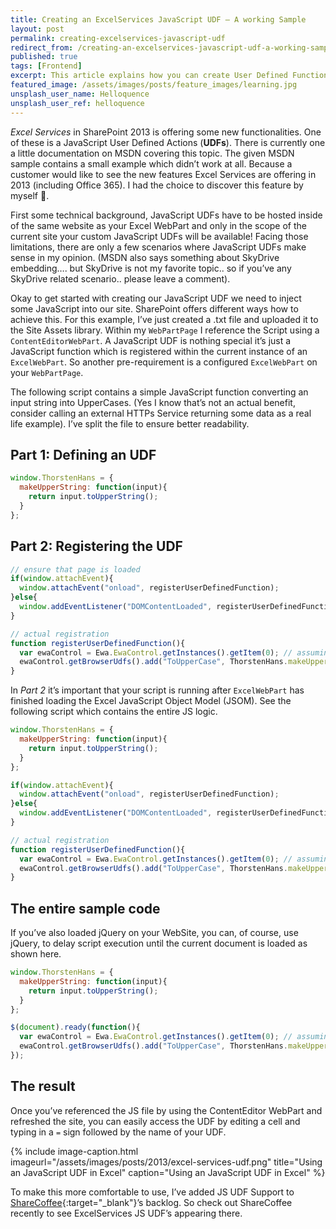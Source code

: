 ```yaml
---
title: Creating an ExcelServices JavaScript UDF — A working Sample
layout: post
permalink: creating-excelservices-javascript-udf
redirect_from: /creating-an-excelservices-javascript-udf-a-working-sample-71440b39c336
published: true
tags: [Frontend]
excerpt: This article explains how you can create User Defined Functions (UDF) with JavaScript for Excel Services
featured_image: /assets/images/posts/feature_images/learning.jpg
unsplash_user_name: Helloquence
unsplash_user_ref: helloquence
---
```


*Excel Services* in SharePoint 2013 is offering some new functionalities. One of these is a JavaScript User Defined Actions (**UDFs**). There is currently one a little documentation on MSDN covering this topic. The given MSDN sample contains a small example which didn’t work at all. Because a customer would like to see the new features Excel Services are offering in 2013 (including Office 365). I had the choice to discover this feature by myself 🙂.

First some technical background, JavaScript UDFs have to be hosted inside of the same website as your Excel WebPart and only in the scope of the current site your custom JavaScript UDFs will be available! Facing those limitations, there are only a few scenarios where JavaScript UDFs make sense in my opinion. (MSDN also says something about SkyDrive embedding…. but SkyDrive is not my favorite topic.. so if you’ve any SkyDrive related scenario.. please leave a comment).

Okay to get started with creating our JavaScript UDF we need to inject some JavaScript into our site. SharePoint offers different ways how to achieve this. For this example, I’ve just created a .txt file and uploaded it to the Site Assets library. Within my `WebPartPage` I reference the Script using a `ContentEditorWebPart`. A JavaScript UDF is nothing special it’s just a JavaScript function which is registered within the current instance of an `ExcelWebPart`. So another pre-requirement is a configured `ExcelWebPart` on your `WebPartPage`.

The following script contains a simple JavaScript function converting an input string into UpperCases. (Yes I know that’s not an actual benefit, consider calling an external HTTPs Service returning some data as a real life example). I’ve split the file to ensure better readability.

## Part 1: Defining an UDF

```javascript
window.ThorstenHans = {
  makeUpperString: function(input){
    return input.toUpperString();
  }
};

```

## Part 2: Registering the UDF

```javascript
// ensure that page is loaded
if(window.attachEvent){
  window.attachEvent("onload", registerUserDefinedFunction);
}else{
  window.addEventListener("DOMContentLoaded", registerUserDefinedFunction, false);
}

// actual registration
function registerUserDefinedFunction(){
  var ewaControl = Ewa.EwaControl.getInstances().getItem(0); // assuming that one ExcelWebPart is on the current site
  ewaControl.getBrowserUdfs().add("ToUpperCase", ThorstenHans.makeUpperString, "Converts a string to upper case", false,false);
}

```

In *Part 2* it’s important that your script is running after `ExcelWebPart` has finished loading the Excel JavaScript Object Model (JSOM). See the following script which contains the entire JS logic.

```javascript
window.ThorstenHans = {
  makeUpperString: function(input){
    return input.toUpperString();
  }
};

if(window.attachEvent){
  window.attachEvent("onload", registerUserDefinedFunction);
}else{
  window.addEventListener("DOMContentLoaded", registerUserDefinedFunction, false);
}

// actual registration
function registerUserDefinedFunction(){
  var ewaControl = Ewa.EwaControl.getInstances().getItem(0); // assuming that one ExcelWebPart is on the current site
  ewaControl.getBrowserUdfs().add("ToUpperCase", ThorstenHans.makeUpperString, "Converts a string to upper case", false,false);
}

```

## The entire sample code

If you’ve also loaded jQuery on your WebSite, you can, of course, use jQuery, to delay script execution until the current document is loaded as shown here.

```javascript
window.ThorstenHans = {
  makeUpperString: function(input){
    return input.toUpperString();
  }
};

$(document).ready(function(){
  var ewaControl = Ewa.EwaControl.getInstances().getItem(0); // assuming that one ExcelWebPart is on the current site
  ewaControl.getBrowserUdfs().add("ToUpperCase", ThorstenHans.makeUpperString, "Converts a string to upper case", false,false);
});

```

## The result

Once you’ve referenced the JS file by using the ContentEditor WebPart and refreshed the site, you can easily access the UDF by editing a cell and typing in a `=` sign followed by the name of your UDF.

{% include image-caption.html imageurl="/assets/images/posts/2013/excel-services-udf.png"
title="Using an JavaScript UDF in Excel" caption="Using an JavaScript UDF in Excel" %}

To make this more comfortable to use, I’ve added JS UDF Support to [ShareCoffee](https://github.com/ThorstenHans/ShareCoffee/){:target="_blank"}’s backlog. So check out ShareCoffee recently to see ExcelServices JS UDF’s appearing there.


